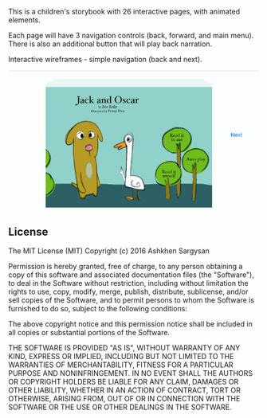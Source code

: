 This is a children's storybook with 26 interactive pages, with animated elements. 

Each page will have 3 navigation controls (back, forward, and main menu). There is also an additional button that will play back narration.

Interactive wireframes - simple navigation (back and next).

![ScreenShot](https://raw.githubusercontent.com/Ashkhen/JackAndOscar/master/Walkthrough.gif)

## License

The MIT License (MIT)
Copyright (c) 2016 Ashkhen Sargysan

Permission is hereby granted, free of charge, to any person obtaining a copy of this software and associated documentation files (the "Software"), to deal in the Software without restriction, including without limitation the rights to use, copy, modify, merge, publish, distribute, sublicense, and/or sell copies of the Software, and to permit persons to whom the Software is furnished to do so, subject to the following conditions:

The above copyright notice and this permission notice shall be included in all copies or substantial portions of the Software.

THE SOFTWARE IS PROVIDED "AS IS", WITHOUT WARRANTY OF ANY KIND, EXPRESS OR IMPLIED, INCLUDING BUT NOT LIMITED TO THE WARRANTIES OF MERCHANTABILITY, FITNESS FOR A PARTICULAR PURPOSE AND NONINFRINGEMENT. IN NO EVENT SHALL THE AUTHORS OR COPYRIGHT HOLDERS BE LIABLE FOR ANY CLAIM, DAMAGES OR OTHER LIABILITY, WHETHER IN AN ACTION OF CONTRACT, TORT OR OTHERWISE, ARISING FROM, OUT OF OR IN CONNECTION WITH THE SOFTWARE OR THE USE OR OTHER DEALINGS IN THE SOFTWARE.